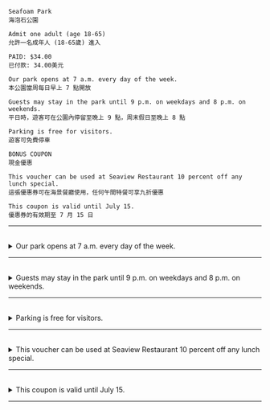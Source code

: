 ```
Seafoam Park
海泡石公園

Admit one adult (age 18-65)
允許一名成年人 (18-65歲) 進入

PAID: $34.00
已付款: 34.00美元 

Our park opens at 7 a.m. every day of the week.
本公園當周每日早上 7 點開放

Guests may stay in the park until 9 p.m. on weekdays and 8 p.m. on weekends.
平日時，遊客可在公園內停留至晚上 9 點，周末假日至晚上 8 點

Parking is free for visitors.
遊客可免費停車

BONUS COUPON 
現金優惠

This voucher can be used at Seaview Restaurant 10 percent off any lunch special.
這張優惠券可在海景餐廳使用，任何午間特餐可享九折優惠

This coupon is valid until July 15.
優惠券的有效期至 7 月 15 日
```

---
<br>

<details>
  <summary>
    Our park opens at 7 a.m. every day of the week.
  </summary>

  - **主部：**
    - 主詞是「Our park」，表示是某個特定的公園。
  
  - **述部：** opens at 7 a.m. every day of the week
    - 動詞是「opens」，表示動作是「開放」。
    - 「at 7 a.m. every day of the week」，表示公園每天都在早上7點開放。
      - "at 7 a.m." 是時間副詞片語，修飾動詞 "opens"，表示開放的具體時間。
      - "every day of the week" 是時間副詞片語，修飾動詞 "opens"，表示每一天都開放。
  
  - **單字解析：**
    - 「opens」是動詞，意指「開放」。
    - 「at」是介系詞，表示時間的點。
    - 「7 a.m.」表示時間，縮寫為上午7點。
    - 「every day of the week」表示時間範圍，意指每週的每一天。

  > 總結：這個句子的主要意思是「我們的公園每天早上7點開放」。
</details>

---
<br>


<details>
  <summary>
    Guests may stay in the park until 9 p.m. on weekdays and 8 p.m. on weekends.
  </summary>


  - **主部：**
    - 主詞是「Guests」，表示是「客人」或「訪客」。
  
  - **述部：** 整個述部是「may stay in the park until 9 p.m. on weekdays and 8 p.m. on weekends」，表示訪客可以在公園停留到平日的晚上9點，週末的晚上8點。
    - 動詞是 "may stay"，表示可能停留。
      - 情態動詞是「may」，表示「可能」。
      - 動詞是「stay」，表示「停留」。
    - 修飾語 (地方副詞) : "in the park"，表示動作發生的地點。它限定了客人可以停留的地方，即"公園"。
    - 修飾語 (時間副詞) : "until 9 p.m. on weekdays and 8 p.m. on weekends" 表示時間。它限定了客人可以停留的時間範圍，具體來說，客人可以停留的時間是週間（工作日）的晚上9點之前，以及週末的晚上8點之前。
  
  - **單字解析：**
    - 「may」是情態動詞，表示允許或可能。
    - 「stay」是動詞，表示停留或逗留。
    - 「in」是介系詞，表示位置。
    - 「the park」表示地點，指的是公園。
    - 「until」是介系詞，表示時間的結束。
    - 「9 p.m. on weekdays」表示平日的時間，縮寫為晚上9點。
    - 「and」是連接詞，連接平日和週末的時間。
    - 「8 p.m. on weekends」表示週末的時間，縮寫為晚上8點。

  > 總結：這個句子的主要意思是「客人可以在公園停留到平日的晚上9點，週末的晚上8點」。
</details>

---
<br>

<details>
  <summary>
    Parking is free for visitors.
  </summary>

  - **主部：**
    - 主詞是「Parking」，表示「停車」的地方。
  
  - **述部：**「is free for visitors」，表示對於訪客而言是免費的。
    - 動詞是「is」，是連繫動詞，表示等於或是。
    - 補語是 「free」是形容詞，表示免費的。
    - "for visitors" 是修飾語，表示停車場狀態的受益者是訪客。
  
  - **單字解析：**
    - 「is」是連繫動詞，用來連接主詞和表語，表示等於或是。
    - 「free」是形容詞，表示免費的。
    - 「for」是介系詞，表示受益者或對象。
    - 「visitors」表示訪客，也就是停車對象。

  > 總結：這個句子的主要意思是「對於訪客而言，停車是免費的」。
</details>

---
<br>

<details>
  <summary>
    This voucher can be used at Seaview Restaurant 10 percent off any lunch special.
  </summary>


  - **主部（Subject）：**
    - 主詞是「This voucher」，指的是「這張優惠券」。
  
  - **述部（Predicate）：** can be used at Seaview Restaurant 10 percent off any lunch special
    - 動詞是「can be used」，表示「可以被使用」。
    - 修飾語 (地方副詞) : 表示優惠券可以在哪個地點使用，即在 "Seaview Restaurant" 餐廳。
    - 修飾語 : "10 percent off any lunch special" 它提供了優惠券的具體內容，包括折扣幅度和適用於的餐點種類。這個修飾語片語說明了優惠的細節，即任何午餐特價可以獲得10%的折扣。
      - "10 percent off" 這部分表示折扣的幅度，即"10%"。
      - "any" 用來表示通用性，即适用于任何。
      - "lunch special" 這部分指出了優惠券可以用於哪種特殊餐點，即"午餐特價"。

  - **單字解析：**
    - 「This」是指示代詞，指示接下來的「voucher」。
    - 「voucher」表示優惠券。
    - 「can be used」是動詞片語，表示「可以被使用」。
    - 「at」是介系詞，表示地點。
    - 「Seaview Restaurant」是餐廳的名稱，表示地點。
    - 「10 percent off」表示折扣率為10%。
    - 「any」表示任何，用來強調對午餐特價的適用性。
    - 「lunch special」表示午餐特價。

  > 總結：這個句子的主要意思是「這張優惠券可以在 Seaview Restaurant 使用，享受任何午餐特價9折的優惠」。
</details>

---
<br>

<details>
  <summary>
    This coupon is valid until July 15.
  </summary>

  - **主部（Subject）：**
    - 主詞是「This coupon」，指的是「這張優惠券」。
  
  - **述部（Predicate）：** is valid until July 15，表示優惠券的有效期限直到7月15日。
    - 動詞是「is valid」，表示「有效」。
    - 修飾語 (時間) : "until July 15" 它提供了有關優惠券有效期的具體信息。這個修飾語片語說明了優惠券的有效期將持續到7月15日，指出了特定的日期和時間。

  - **單字解析：**
    - 「This」是指示代詞，指示接下來的「coupon」。
    - 「coupon」表示優惠券。
    - 「is」是連接動詞，用來連接主詞和表語。
    - 「valid」是形容詞，表示有效的。
    - 「until」是介系詞，表示時間的結束。
    - 「July」表示七月。
    - 「15」表示日期，指的是15日。
</details>

---
<br>
